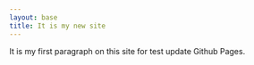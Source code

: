 ```yaml
---
layout: base
title: It is my new site
---
```


It is my first paragraph on this site for test update Github Pages.
